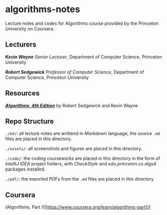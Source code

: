 # algorithms-notes
Lecture notes and codes for Algorithms course provided by the Princeton University on Coursera. 

## Lecturers

***Kevin Wayne***
*Senior Lecturer*,
Department of Computer Science, Princeton University

***Robert Sedgewick***
*Professor of Computer Science*,
Department of Computer Science, Princeton University

## Resources
[***Algorithms, 4th Edition***](https://algs4.cs.princeton.edu/home/)
by Robert Sedgewick and Kevin Wayne

## Repo Structure
`./md/`: all lecture notes are writtend in _Markdown_ language, the source `.md` files are placed in this directory. 

`./assets/`: all screenshots and figures are placed in this directory.

`./code/`: the coding courseworks are placed in this directory in the form of _IntelliJ IDEA_ project folders, with _CheckStyle_ and _edu.princeton.cs.algs4_ packages installed.

`./pdf/`: the exported PDFs from the `.md` files are placed in this directory

## Coursera
(Algorithms, Part I)[https://www.coursera.org/learn/algorithms-part1/]
